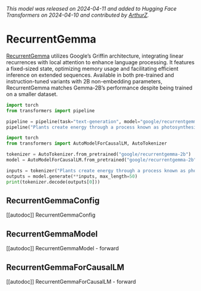 <!--Copyright 2024 The HuggingFace Team. All rights reserved.

Licensed under the Apache License, Version 2.0 (the "License"); you may not use this file except in compliance with
the License. You may obtain a copy of the License at

http://www.apache.org/licenses/LICENSE-2.0

Unless required by applicable law or agreed to in writing, software distributed under the License is distributed on
an "AS IS" BASIS, WITHOUT WARRANTIES OR CONDITIONS OF ANY KIND, either express or implied. See the License for the
specific language governing permissions and limitations under the License.

⚠️ Note that this file is in Markdown but contain specific syntax for our doc-builder (similar to MDX) that may not be
rendered properly in your Markdown viewer.

-->
*This model was released on 2024-04-11 and added to Hugging Face Transformers on 2024-04-10 and contributed by [ArthurZ](https://huggingface.co/ArthurZ).*

# RecurrentGemma

[RecurrentGemma](https://huggingface.co/papers/RecurrentGemma:MovingPastTransformersForEfficientOpenLanguageModels) utilizes Google’s Griffin architecture, integrating linear recurrences with local attention to enhance language processing. It features a fixed-sized state, optimizing memory usage and facilitating efficient inference on extended sequences. Available in both pre-trained and instruction-tuned variants with 2B non-embedding parameters, RecurrentGemma matches Gemma-2B’s performance despite being trained on a smaller dataset.

<hfoptions id="usage">
<hfoption id="Pipeline">

```py
import torch
from transformers import pipeline

pipeline = pipeline(task="text-generation", model="google/recurrentgemma-2b", dtype="auto",)
pipeline("Plants create energy through a process known as photosynthesis.")
```

</hfoption>
<hfoption id="AutoModel">

```py
import torch
from transformers import AutoModelForCausalLM, AutoTokenizer

tokenizer = AutoTokenizer.from_pretrained("google/recurrentgemma-2b")
model = AutoModelForCausalLM.from_pretrained("google/recurrentgemma-2b", dtype="auto",)

inputs = tokenizer("Plants create energy through a process known as photosynthesis.", return_tensors="pt")
outputs = model.generate(**inputs, max_length=50)
print(tokenizer.decode(outputs[0]))
```

</hfoption>
</hfoptions>

## RecurrentGemmaConfig

[[autodoc]] RecurrentGemmaConfig

## RecurrentGemmaModel

[[autodoc]] RecurrentGemmaModel
    - forward

## RecurrentGemmaForCausalLM

[[autodoc]] RecurrentGemmaForCausalLM
    - forward

